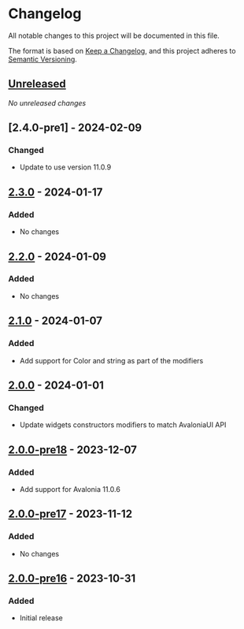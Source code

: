 # Changelog

All notable changes to this project will be documented in this file.

The format is based on [Keep a Changelog](https://keepachangelog.com/en/1.0.0/),
and this project adheres to [Semantic Versioning](https://semver.org/spec/v2.0.0.html).

## [Unreleased]
_No unreleased changes_

## [2.4.0-pre1] - 2024-02-09
### Changed
- Update to use version 11.0.9

## [2.3.0] - 2024-01-17
### Added
- No changes

## [2.2.0] - 2024-01-09
### Added
- No changes

## [2.1.0] - 2024-01-07
### Added
- Add support for Color and string as part of the modifiers

## [2.0.0] - 2024-01-01
### Changed
- Update widgets constructors modifiers to match AvaloniaUI  API

## [2.0.0-pre18] - 2023-12-07
### Added
- Add support for Avalonia 11.0.6

## [2.0.0-pre17] - 2023-11-12
### Added
- No changes

## [2.0.0-pre16] - 2023-10-31
### Added
- Initial release

[unreleased]: https://github.com/fabulous-dev/Fabulous.Avalonia.DataGrid/compare/2.3.0...HEAD
[2.3.0]: https://github.com/fabulous-dev/Fabulous.Avalonia.DataGrid/releases/tag/2.3.0
[2.2.0]: https://github.com/fabulous-dev/Fabulous.Avalonia.DataGrid/releases/tag/2.2.0
[2.1.0]: https://github.com/fabulous-dev/Fabulous.Avalonia.DataGrid/releases/tag/2.1.0
[2.0.0]: https://github.com/fabulous-dev/Fabulous.Avalonia.DataGrid/releases/tag/2.0.0
[2.0.0-pre18]: https://github.com/fabulous-dev/Fabulous.Avalonia.DataGrid/releases/tag/2.0.0-pre18
[2.0.0-pre17]: https://github.com/fabulous-dev/Fabulous.Avalonia.DataGrid/releases/tag/2.0.0-pre17
[2.0.0-pre16]: https://github.com/fabulous-dev/Fabulous.Avalonia.DataGrid/releases/tag/2.0.0-pre16
